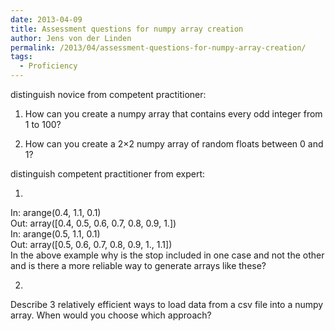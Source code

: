 ```yaml
---
date: 2013-04-09
title: Assessment questions for numpy array creation
author: Jens von der Linden
permalink: /2013/04/assessment-questions-for-numpy-array-creation/
tags:
  - Proficiency
---
```

distinguish novice from competent practitioner:

1) How can you create a numpy array that contains every odd integer from 1 to 100?

2) How can you create a 2&#215;2 numpy array of random floats between 0 and 1?

distinguish competent practitioner from expert:

1)  
In: arange(0.4, 1.1, 0.1)  
Out: array([0.4, 0.5, 0.6, 0.7, 0.8, 0.9, 1.])  
In: arange(0.5, 1.1, 0.1)  
Out: array([0.5, 0.6, 0.7, 0.8, 0.9, 1., 1.1])  
In the above example why is the stop included in one case and not the other and is there a more reliable way to generate arrays like these?

2)  
Describe 3 relatively efficient ways to load data from a csv file into a numpy array. When would you choose which approach?
